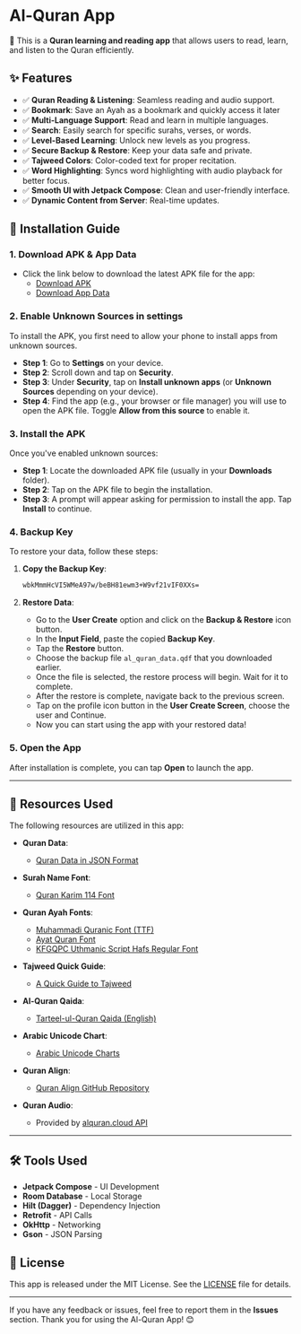 # Al-Quran App

🌟 This is a **Quran learning and reading app** that allows users to read, learn, and listen to the Quran efficiently.

## ✨ Features

- ✅ **Quran Reading & Listening**: Seamless reading and audio support.
- ✅ **Bookmark**: Save an Ayah as a bookmark and quickly access it later
- ✅ **Multi-Language Support**: Read and learn in multiple languages.
- ✅ **Search**: Easily search for specific surahs, verses, or words.
- ✅ **Level-Based Learning**: Unlock new levels as you progress.
- ✅ **Secure Backup & Restore**: Keep your data safe and private.
- ✅ **Tajweed Colors**: Color-coded text for proper recitation.
- ✅ **Word Highlighting**: Syncs word highlighting with audio playback for better focus.
- ✅ **Smooth UI with Jetpack Compose**: Clean and user-friendly interface.
- ✅ **Dynamic Content from Server**: Real-time updates.


## 📲 Installation Guide

### 1. **Download APK & App Data**
- Click the link below to download the latest APK file for the app:
  - [Download APK](https://github.com/CoderBDK/Al-Quran/releases/download/v1.0.0/al-quran-v1.0.0.apk)
  - [Download App Data](https://github.com/CoderBDK/Al-Quran/releases/download/v1.0.0/al_quran_data-v1.0.0.qdf)
   
### 2. Enable **Unknown Sources** in settings
To install the APK, you first need to allow your phone to install apps from unknown sources.

- **Step 1**: Go to **Settings** on your device.
- **Step 2**: Scroll down and tap on **Security**.
- **Step 3**: Under **Security**, tap on **Install unknown apps** (or **Unknown Sources** depending on your device).
- **Step 4**: Find the app (e.g., your browser or file manager) you will use to open the APK file. Toggle **Allow from this source** to enable it.

### 3. Install the APK
Once you've enabled unknown sources:

- **Step 1**: Locate the downloaded APK file (usually in your **Downloads** folder).
- **Step 2**: Tap on the APK file to begin the installation.
- **Step 3**: A prompt will appear asking for permission to install the app. Tap **Install** to continue.

### 4. Backup Key
To restore your data, follow these steps:

1. **Copy the Backup Key**:
     ```bash
     wbkMmmHcVI5WMeA97w/beBH81ewm3+W9vf21vIF0XXs=
     ```

2. **Restore Data**:
   - Go to the **User Create** option and click on the **Backup & Restore** icon button.
   - In the **Input Field**, paste the copied **Backup Key**.
   - Tap the **Restore** button.
   - Choose the backup file `al_quran_data.qdf` that you downloaded earlier.
   - Once the file is selected, the restore process will begin. Wait for it to complete.
   - After the restore is complete, navigate back to the previous screen.
   - Tap on the profile icon button in the **User Create Screen**, choose the user and Continue.
   - Now you can start using the app with your restored data!


### 5. Open the App
After installation is complete, you can tap **Open** to launch the app.

---

## 🎨 Resources Used

The following resources are utilized in this app:

- **Quran Data**:  
  - [Quran Data in JSON Format](https://github.com/risan/quran-json/blob/main/dist/quran_bn.json)

- **Surah Name Font**:  
  - [Quran Karim 114 Font](https://www.fontget.com/font/quran-karim-114/)

- **Quran Ayah Fonts**:  
  - [Muhammadi Quranic Font (TTF)](https://urdunigaar.com/download/muhammadi-quranic-font-ttf-file-download/)  
  - [Ayat Quran Font](https://www.fontspace.com/ayat-quran-286-font-f111904)  
  - [KFGQPC Uthmanic Script Hafs Regular Font](https://arabicfonts.net/fonts/kfgqpc-uthmanic-script-hafs-regular)

- **Tajweed Quick Guide**:  
  - [A Quick Guide to Tajweed](https://www.getquranic.com/a-quick-guide-to-tajweed/#Noon_Sakinah_Tanween)

- **Al-Quran Qaida**:  
  - [Tarteel-ul-Quran Qaida (English)](https://files.alislam.cloud/pdf/English-Qaida-Tarteel-ul-Quran.pdf)

- **Arabic Unicode Chart**:  
  - [Arabic Unicode Charts](https://www.unicode.org/charts/PDF/U0600.pdf)

- **Quran Align**:  
  - [Quran Align GitHub Repository](https://github.com/cpfair/quran-align)

- **Quran Audio**:  
  - Provided by [alquran.cloud API](https://alquran.cloud/api)

---


## 🛠 Tools Used
- **Jetpack Compose** - UI Development  
- **Room Database** - Local Storage  
- **Hilt (Dagger)** - Dependency Injection  
- **Retrofit** - API Calls  
- **OkHttp** - Networking  
- **Gson** - JSON Parsing  

## 📜 License
This app is released under the MIT License. See the [LICENSE](LICENSE) file for details.

---

If you have any feedback or issues, feel free to report them in the **Issues** section. Thank you for using the Al-Quran App! 😊



